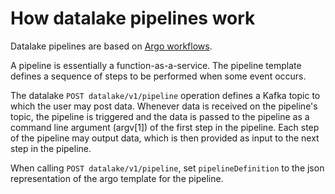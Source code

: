 # How datalake pipelines work

Datalake pipelines are based on [Argo workflows]( https://github.com/argoproj/argo-workflows/blob/master/examples/README.md).

A pipeline is essentially a function-as-a-service.
The pipeline template defines a sequence of steps to be performed when some event occurs.

The datalake `POST datalake/v1/pipeline` operation defines a Kafka topic to which the user may post data.
Whenever data is received on the pipeline's topic, the pipeline is triggered and the data is passed to the pipeline as a command line argument (argv[1]) of the first step in the pipeline.
Each step of the pipeline may output data, which is then provided as input to the next step in the pipeline.

When calling `POST datalake/v1/pipeline`, set `pipelineDefinition` to the json representation of the argo template for the pipeline.

